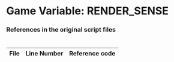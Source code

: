 # Game Variable: RENDER_SENSE
### References in the original script files

#

| File | Line Number | Reference code |
| --- | --- | --- |
